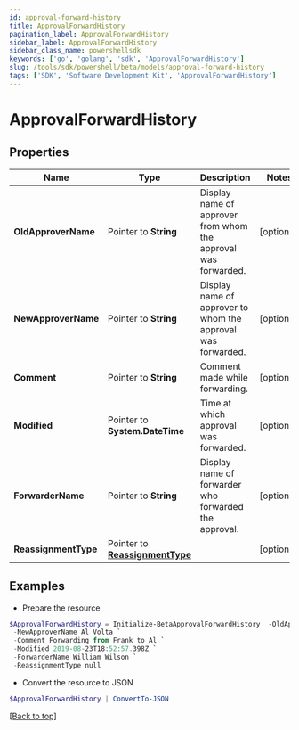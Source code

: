 ```yaml
---
id: approval-forward-history
title: ApprovalForwardHistory
pagination_label: ApprovalForwardHistory
sidebar_label: ApprovalForwardHistory
sidebar_class_name: powershellsdk
keywords: ['go', 'golang', 'sdk', 'ApprovalForwardHistory'] 
slug: /tools/sdk/powershell/beta/models/approval-forward-history
tags: ['SDK', 'Software Development Kit', 'ApprovalForwardHistory']
---
```



# ApprovalForwardHistory

## Properties

Name | Type | Description | Notes
------------ | ------------- | ------------- | -------------
**OldApproverName** |  Pointer to **String** | Display name of approver from whom the approval was forwarded. | [optional] 
**NewApproverName** |  Pointer to **String** | Display name of approver to whom the approval was forwarded. | [optional] 
**Comment** |  Pointer to **String** | Comment made while forwarding. | [optional] 
**Modified** |  Pointer to **System.DateTime** | Time at which approval was forwarded. | [optional] 
**ForwarderName** |  Pointer to **String** | Display name of forwarder who forwarded the approval. | [optional] 
**ReassignmentType** |  Pointer to [**ReassignmentType**](reassignment-type) |  | [optional] 

## Examples

- Prepare the resource
```powershell
$ApprovalForwardHistory = Initialize-BetaApprovalForwardHistory  -OldApproverName Frank Mir `
 -NewApproverName Al Volta `
 -Comment Forwarding from Frank to Al `
 -Modified 2019-08-23T18:52:57.398Z `
 -ForwarderName William Wilson `
 -ReassignmentType null
```

- Convert the resource to JSON
```powershell
$ApprovalForwardHistory | ConvertTo-JSON
```


[[Back to top]](#) 

